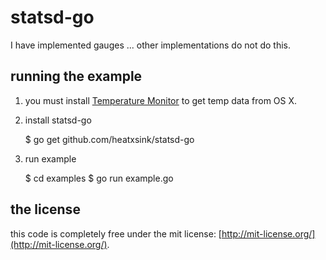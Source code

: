 statsd-go
=========
I have implemented gauges ... other implementations do not do this.

## running the example ##
1. you must install [Temperature Monitor](http://www.bresink.com/osx/TemperatureMonitor.html) to get temp data from OS X.
1. install statsd-go

	$ go get github.com/heatxsink/statsd-go
1. run example

	$ cd examples
	$ go run example.go

## the license ##
this code is completely free under the mit license: [http://mit-license.org/](http://mit-license.org/).